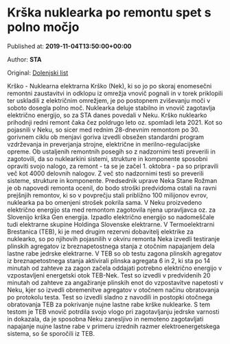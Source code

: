 
# Krška nuklearka po remontu spet s polno močjo

Published at: **2019-11-04T13:50:00+00:00**

Author: **STA**

Original: [Dolenjski list](https://www.dolenjskilist.si/2019/11/04/227968/novice/posavje/Krska_nuklearka_po_remontu_spet_s_polno_mocjo/)

Krško - Nuklearna elektrarna Krško (Nek), ki so jo po skoraj enomesečni remontni zaustavitvi in odklopu iz omrežja vnovič pognali in v torek priklopili ter uskladili z električnim omrežjem, je po postopnem zviševanju moči v soboto dosegla polno moč. Nuklearka deluje stabilno in vnovič zagotavlja električno energijo, so za STA danes povedali v Neku.
Krško nuklearko prihodnji redni remont čaka čez poldrugo leto oz. spomladi leta 2021.
Kot so pojasnili v Neku, so sicer med rednim 28-dnevnim remontom po 30. gorivnem ciklu ob menjavi goriva izvedli obsežen standardni program vzdrževanja in preverjanja strojne, električne in merilno-regulacijske opreme.
Ob ustaljenih remontnih posegih so z nadzornimi testi preverili in zagotovili, da so nuklearkini sistemi, strukture in komponente sposobni opraviti svojo nalogo, za remont - ta se je začel 1. oktobra - pa so pripravili več kot 4000 delovnih nalogov. Z več sto nadzornimi testi so preverili sisteme, strukture in komponente.
Predsednik uprave Neka Stane Rožman je ob napovedi remonta ocenil, do bodo stroški predvidoma ostali na ravni prejšnjih remontov, ki so v povprečju stali približno 100 milijonov evrov, nuklearka pa bo omenjeni strošek pokrila sama.
V Neku proizvedeno električno energijo sta med remontom zagotovila njena upravljavca oz. za Slovenijo krška Gen energija. Izpadlo električno energijo so nadomeščale tudi elektrarne skupine Holdinga Slovenske elektrarne.
V Termoelektrarni Brestanica (TEB), ki je med drugim rezervni dobavitelj elektrike za nuklearko, so po njihovih pojasnilih v okviru remonta Neka izvedli testiranje plinskih agregatov iz breznapetostnega stanja z otočnim napajanjem dela lastne rabe jedrske elektrarne.
V TEB so ob testu zagona plinskih agregatov iz breznapetostnega stanja aktivirali plinska agregata 6 in 2, ki sta po 14 minutah od zahteve za zagon začela oddajati potrebno električno energijo v vzpostavljeni energetski otok TEB-Nek.
Test so izvedli v predvidenih 20 minutah od zahteve za angažiranje plinskih enot do vzpostavitve napetosti v Neku, kjer so izvedli obremenitve agregatov v otočnem načinu obratovanja po protokolu testa. Test so izvedli sladno z navodili in postopki otočnega obratovanja TEB za pokrivanje nujne lastne rabe krške nuklearke.
S tem testom je TEB vnovič potrdila svojo vlogo pri zagotavljanju jedrske varnosti in dokazala, da je sposobna Neku zanesljivo in nemoteno zagotavljati napajanje nujne lastne rabe v primeru izrednih razmer elektroenergetskega sistema, so še sporočili iz TEB.
